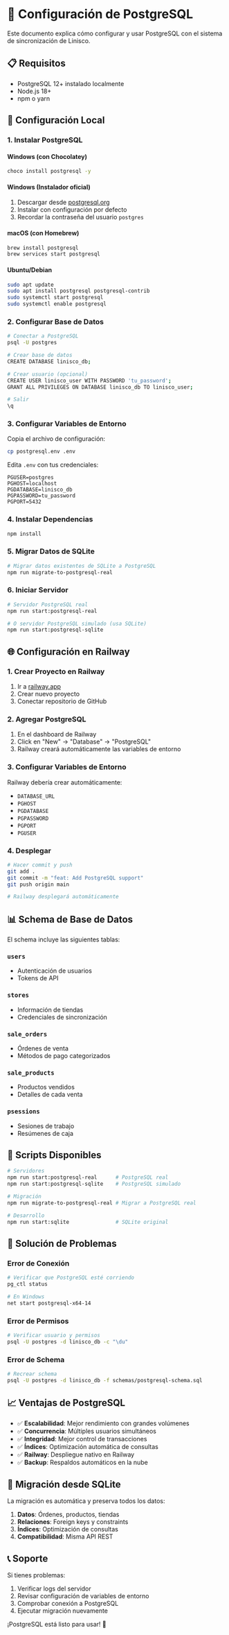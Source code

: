 # 🐘 Configuración de PostgreSQL

Este documento explica cómo configurar y usar PostgreSQL con el sistema de sincronización de Linisco.

## 📋 Requisitos

- PostgreSQL 12+ instalado localmente
- Node.js 18+
- npm o yarn

## 🚀 Configuración Local

### 1. Instalar PostgreSQL

#### Windows (con Chocolatey)
```bash
choco install postgresql -y
```

#### Windows (Instalador oficial)
1. Descargar desde [postgresql.org](https://www.postgresql.org/download/windows/)
2. Instalar con configuración por defecto
3. Recordar la contraseña del usuario `postgres`

#### macOS (con Homebrew)
```bash
brew install postgresql
brew services start postgresql
```

#### Ubuntu/Debian
```bash
sudo apt update
sudo apt install postgresql postgresql-contrib
sudo systemctl start postgresql
sudo systemctl enable postgresql
```

### 2. Configurar Base de Datos

```bash
# Conectar a PostgreSQL
psql -U postgres

# Crear base de datos
CREATE DATABASE linisco_db;

# Crear usuario (opcional)
CREATE USER linisco_user WITH PASSWORD 'tu_password';
GRANT ALL PRIVILEGES ON DATABASE linisco_db TO linisco_user;

# Salir
\q
```

### 3. Configurar Variables de Entorno

Copia el archivo de configuración:
```bash
cp postgresql.env .env
```

Edita `.env` con tus credenciales:
```env
PGUSER=postgres
PGHOST=localhost
PGDATABASE=linisco_db
PGPASSWORD=tu_password
PGPORT=5432
```

### 4. Instalar Dependencias

```bash
npm install
```

### 5. Migrar Datos de SQLite

```bash
# Migrar datos existentes de SQLite a PostgreSQL
npm run migrate-to-postgresql-real
```

### 6. Iniciar Servidor

```bash
# Servidor PostgreSQL real
npm run start:postgresql-real

# O servidor PostgreSQL simulado (usa SQLite)
npm run start:postgresql-sqlite
```

## 🌐 Configuración en Railway

### 1. Crear Proyecto en Railway

1. Ir a [railway.app](https://railway.app)
2. Crear nuevo proyecto
3. Conectar repositorio de GitHub

### 2. Agregar PostgreSQL

1. En el dashboard de Railway
2. Click en "New" → "Database" → "PostgreSQL"
3. Railway creará automáticamente las variables de entorno

### 3. Configurar Variables de Entorno

Railway debería crear automáticamente:
- `DATABASE_URL`
- `PGHOST`
- `PGDATABASE`
- `PGPASSWORD`
- `PGPORT`
- `PGUSER`

### 4. Desplegar

```bash
# Hacer commit y push
git add .
git commit -m "feat: Add PostgreSQL support"
git push origin main

# Railway desplegará automáticamente
```

## 📊 Schema de Base de Datos

El schema incluye las siguientes tablas:

### `users`
- Autenticación de usuarios
- Tokens de API

### `stores`
- Información de tiendas
- Credenciales de sincronización

### `sale_orders`
- Órdenes de venta
- Métodos de pago categorizados

### `sale_products`
- Productos vendidos
- Detalles de cada venta

### `psessions`
- Sesiones de trabajo
- Resúmenes de caja

## 🔧 Scripts Disponibles

```bash
# Servidores
npm run start:postgresql-real      # PostgreSQL real
npm run start:postgresql-sqlite    # PostgreSQL simulado

# Migración
npm run migrate-to-postgresql-real # Migrar a PostgreSQL real

# Desarrollo
npm run start:sqlite               # SQLite original
```

## 🐛 Solución de Problemas

### Error de Conexión
```bash
# Verificar que PostgreSQL esté corriendo
pg_ctl status

# En Windows
net start postgresql-x64-14
```

### Error de Permisos
```bash
# Verificar usuario y permisos
psql -U postgres -d linisco_db -c "\du"
```

### Error de Schema
```bash
# Recrear schema
psql -U postgres -d linisco_db -f schemas/postgresql-schema.sql
```

## 📈 Ventajas de PostgreSQL

- ✅ **Escalabilidad**: Mejor rendimiento con grandes volúmenes
- ✅ **Concurrencia**: Múltiples usuarios simultáneos
- ✅ **Integridad**: Mejor control de transacciones
- ✅ **Índices**: Optimización automática de consultas
- ✅ **Railway**: Despliegue nativo en Railway
- ✅ **Backup**: Respaldos automáticos en la nube

## 🔄 Migración desde SQLite

La migración es automática y preserva todos los datos:

1. **Datos**: Órdenes, productos, tiendas
2. **Relaciones**: Foreign keys y constraints
3. **Índices**: Optimización de consultas
4. **Compatibilidad**: Misma API REST

## 📞 Soporte

Si tienes problemas:

1. Verificar logs del servidor
2. Revisar configuración de variables de entorno
3. Comprobar conexión a PostgreSQL
4. Ejecutar migración nuevamente

¡PostgreSQL está listo para usar! 🎉
